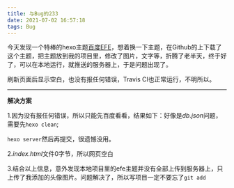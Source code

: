 ```yaml
---
title: 与Bug的233
date: 2021-07-02 16:57:18
tags: Bug
---
```

今天发现一个特棒的hexo主题[百度EFE](http://efe.baidu.com/)，想着换一下主题，在Github的上下载了这个主题，把主题放到我的项目里，修改了图片，文字等，折腾了老半天，终于好了，可以在本地运行，就推送的服务器上，于是问题出现了。

刷新页面后显示空白，也没有报任何错误，Travis CI也正常运行，不明所以。

---

**解决方案**

1.因为没有报任何错误，所以只能先百度看看，结果如下：好像是*db.json*问题，需要先`hexo clean`;

`hexo server`然后再提交，很遗憾没用。

2.*index.html*文件0字节，所以网页空白

3.结合以上信息，意外发现本地项目里的efe主题并没有全部上传到服务器上，只上传了我添加的头像图片。问题解决了，所以写项目一定不要忘了`git add`



